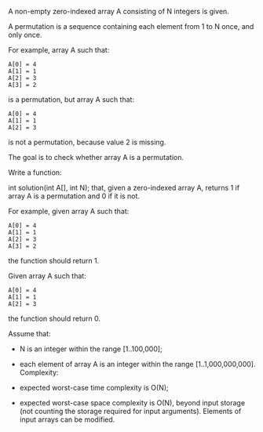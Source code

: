 A non-empty zero-indexed array A consisting of N integers is given.

A permutation is a sequence containing each element from 1 to N once, and only once.

For example, array A such that:

    A[0] = 4
    A[1] = 1
    A[2] = 3
    A[3] = 2
is a permutation, but array A such that:

    A[0] = 4
    A[1] = 1
    A[2] = 3
is not a permutation, because value 2 is missing.

The goal is to check whether array A is a permutation.

Write a function:

int solution(int A[], int N);
that, given a zero-indexed array A, returns 1 if array A is a permutation and 0 if it is not.

For example, given array A such that:

    A[0] = 4
    A[1] = 1
    A[2] = 3
    A[3] = 2
the function should return 1.

Given array A such that:

    A[0] = 4
    A[1] = 1
    A[2] = 3
the function should return 0.

Assume that:

* N is an integer within the range [1..100,000];
* each element of array A is an integer within the range [1..1,000,000,000].
Complexity:

* expected worst-case time complexity is O(N);
* expected worst-case space complexity is O(N), beyond input storage (not counting the storage required for input arguments).
Elements of input arrays can be modified.
